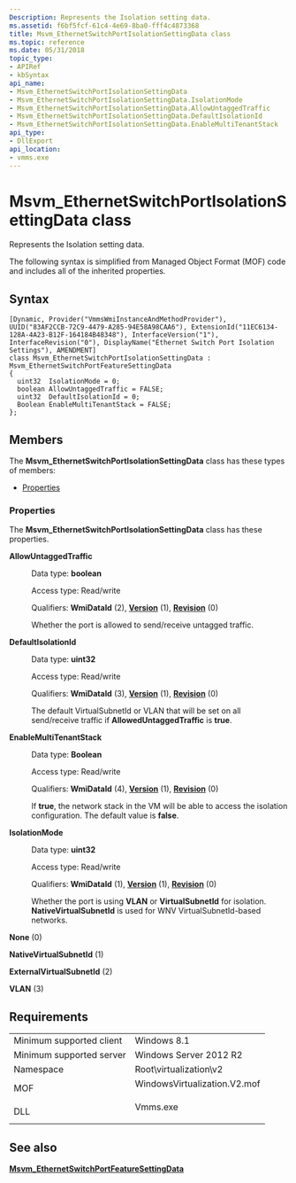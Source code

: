 ```yaml
---
Description: Represents the Isolation setting data.
ms.assetid: f6bf5fcf-61c4-4e69-8ba0-fff4c4873368
title: Msvm_EthernetSwitchPortIsolationSettingData class
ms.topic: reference
ms.date: 05/31/2018
topic_type: 
- APIRef
- kbSyntax
api_name: 
- Msvm_EthernetSwitchPortIsolationSettingData
- Msvm_EthernetSwitchPortIsolationSettingData.IsolationMode
- Msvm_EthernetSwitchPortIsolationSettingData.AllowUntaggedTraffic
- Msvm_EthernetSwitchPortIsolationSettingData.DefaultIsolationId
- Msvm_EthernetSwitchPortIsolationSettingData.EnableMultiTenantStack
api_type: 
- DllExport
api_location: 
- vmms.exe
---
```


# Msvm\_EthernetSwitchPortIsolationSettingData class

Represents the Isolation setting data.

The following syntax is simplified from Managed Object Format (MOF) code and includes all of the inherited properties.

## Syntax

``` syntax
[Dynamic, Provider("VmmsWmiInstanceAndMethodProvider"), UUID("83AF2CCB-72C9-4479-A285-94E58A98CAA6"), ExtensionId("11EC6134-128A-4A23-B12F-164184B48348"), InterfaceVersion("1"), InterfaceRevision("0"), DisplayName("Ethernet Switch Port Isolation Settings"), AMENDMENT]
class Msvm_EthernetSwitchPortIsolationSettingData : Msvm_EthernetSwitchPortFeatureSettingData
{
  uint32  IsolationMode = 0;
  boolean AllowUntaggedTraffic = FALSE;
  uint32  DefaultIsolationId = 0;
  Boolean EnableMultiTenantStack = FALSE;
};
```

## Members

The **Msvm\_EthernetSwitchPortIsolationSettingData** class has these types of members:

-   [Properties](#properties)

### Properties

The **Msvm\_EthernetSwitchPortIsolationSettingData** class has these properties.

<dl> <dt>

**AllowUntaggedTraffic**
</dt> <dd> <dl> <dt>

Data type: **boolean**
</dt> <dt>

Access type: Read/write
</dt> <dt>

Qualifiers: **WmiDataId** (2), [**Version**](https://docs.microsoft.com/windows/desktop/WmiSdk/standard-qualifiers) (1), [**Revision**](https://docs.microsoft.com/windows/desktop/WmiSdk/standard-qualifiers) (0)
</dt> </dl>

Whether the port is allowed to send/receive untagged traffic.

</dd> <dt>

**DefaultIsolationId**
</dt> <dd> <dl> <dt>

Data type: **uint32**
</dt> <dt>

Access type: Read/write
</dt> <dt>

Qualifiers: **WmiDataId** (3), [**Version**](https://docs.microsoft.com/windows/desktop/WmiSdk/standard-qualifiers) (1), [**Revision**](https://docs.microsoft.com/windows/desktop/WmiSdk/standard-qualifiers) (0)
</dt> </dl>

The default VirtualSubnetId or VLAN that will be set on all send/receive traffic if **AllowedUntaggedTraffic** is **true**.

</dd> <dt>

**EnableMultiTenantStack**
</dt> <dd> <dl> <dt>

Data type: **Boolean**
</dt> <dt>

Access type: Read/write
</dt> <dt>

Qualifiers: **WmiDataId** (4), [**Version**](https://docs.microsoft.com/windows/desktop/WmiSdk/standard-qualifiers) (1), [**Revision**](https://docs.microsoft.com/windows/desktop/WmiSdk/standard-qualifiers) (0)
</dt> </dl>

If **true**, the network stack in the VM will be able to access the isolation configuration. The default value is **false**.

</dd> <dt>

**IsolationMode**
</dt> <dd> <dl> <dt>

Data type: **uint32**
</dt> <dt>

Access type: Read/write
</dt> <dt>

Qualifiers: **WmiDataId** (1), [**Version**](https://docs.microsoft.com/windows/desktop/WmiSdk/standard-qualifiers) (1), [**Revision**](https://docs.microsoft.com/windows/desktop/WmiSdk/standard-qualifiers) (0)
</dt> </dl>

Whether the port is using **VLAN** or **VirtualSubnetId** for isolation. **NativeVirtualSubnetId** is used for WNV VirtualSubnetId-based networks.

<dt>

<span id="None"></span><span id="none"></span><span id="NONE"></span>

**None** (0)


</dt> <dd></dd> <dt>

<span id="NativeVirtualSubnetId"></span><span id="nativevirtualsubnetid"></span><span id="NATIVEVIRTUALSUBNETID"></span>

**NativeVirtualSubnetId** (1)


</dt> <dd></dd> <dt>

<span id="ExternalVirtualSubnetId"></span><span id="externalvirtualsubnetid"></span><span id="EXTERNALVIRTUALSUBNETID"></span>

**ExternalVirtualSubnetId** (2)


</dt> <dd></dd> <dt>

<span id="VLAN"></span><span id="vlan"></span>

**VLAN** (3)


</dt> <dd></dd> </dl>

</dd> </dl>

## Requirements



|                                     |                                                                                                         |
|-------------------------------------|---------------------------------------------------------------------------------------------------------|
| Minimum supported client<br/> | Windows 8.1<br/>                                                                                  |
| Minimum supported server<br/> | Windows Server 2012 R2<br/>                                                                       |
| Namespace<br/>                | Root\\virtualization\\v2<br/>                                                                     |
| MOF<br/>                      | <dl> <dt>WindowsVirtualization.V2.mof</dt> </dl> |
| DLL<br/>                      | <dl> <dt>Vmms.exe</dt> </dl>                     |



## See also

<dl> <dt>

[**Msvm\_EthernetSwitchPortFeatureSettingData**](msvm-ethernetswitchportfeaturesettingdata.md)
</dt> </dl>

 

 




